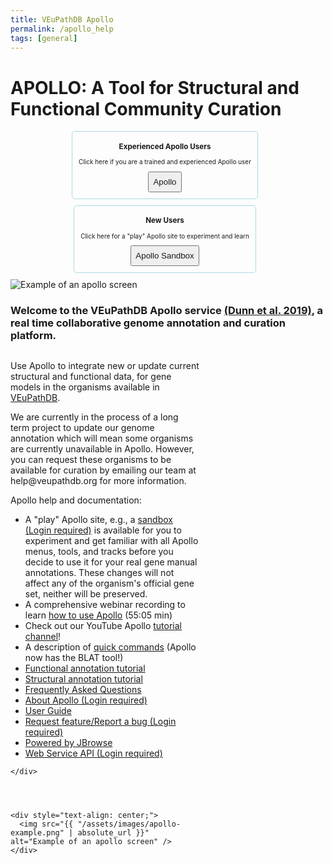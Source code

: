```yaml
---
title: VEuPathDB Apollo
permalink: /apollo_help
tags: [general]
---
```

<style>

div.apollo-layout {
  display: flex;
  justify-content: space-between;
}
div.apollo-layout>div {
  width: 60%;
}
div.apollo-layout img {
  width: 40em; 
  margin-top: .5em; 
  margin-left: 1em;  
  border: 1px solid grey;
}
div.centered-button {
  margin-top: 1.5em;
  text-align: center;
}
div.centered-button a {
  text-decoration: none;
}

.flex-container {
  display: flex;
  flex-direction: row;
  flex-wrap: wrap;
  width: 100%;
  justify-content: center;
  font-size: 95%;
}
.flex-container div {
  font-size: 75%;
  border: 0.2em solid lightblue;
  border-radius: 0.5em;
  margin: 0 1em 1em 0;
  padding: 0 1em 1em;
  text-align: center;
}
.flex-container div button {
  padding: 0.5em;
}
.flex-container div button a {
  text-decoration: none;
}
.flex-container div h3 {
  text-align: center;
}

</style>

<h1>APOLLO: A Tool for Structural and Functional Community Curation</h1>

  <div class="static-content flex-container">
  <div>
    <h3>Experienced Apollo Users</h3>
    <p>Click here if you are a trained and experienced Apollo user</p>
    <button><a href="https://apollo.veupathdb.org/">Apollo</a></button>
  </div>
  <div>
    <h3>New Users</h3>
    <p>Click here for a "play" Apollo site to experiment and learn</p>
    <button><a href="https://apollo-sandbox.veupathdb.org/annotator/index">Apollo Sandbox</a></button>
  </div>
  </div>

  <div>
      <img src="{{ "/assets/images/apollo-example.png" | absolute_url }}" alt="Example of an apollo screen" />      
  </div>

<div class="static-content">
  <h3>Welcome to the VEuPathDB Apollo service <a target="_blank" href="https://pubmed.ncbi.nlm.nih.gov/30726205">(Dunn et al. 2019)</a>, a real time collaborative genome annotation and curation platform.</h3>

  <div class="apollo-layout">
    <div>
      <p>
      Use Apollo to integrate new or update current structural and functional data, for gene models in the organisms available in <a href="https://veupathdb.org/veupathdb/app/search/organism/GenomeDataTypes/result">VEuPathDB</a>.</p> 
<p>
We are currently in the process of a long term project to update our genome annotation which will mean some organisms are currently unavailable in Apollo. However, you can request these organisms to be available for curation by emailing our team at help@veupathdb.org for more information.</p>
      
<p>Apollo help and documentation:
<ul> 
 <li>A "play" Apollo site, e.g., a <a href="https://apollo-sandbox.veupathdb.org/annotator/index">sandbox (Login required)</a> is available for you to experiment and get familiar with all Apollo menus, tools, and tracks before you decide to use it for your real gene manual annotations. These changes will not affect any of the organism's official gene set, neither will be preserved.</li>
  <li>A comprehensive webinar recording to learn <a target="_blank" href="https://www.youtube.com/watch?v=sHn_qOCYQ38">how to use Apollo</a> (55:05 min)</li>
  <li>Check out our YouTube Apollo <a target="_blank" href="https://youtube.com/playlist?list=PLWzQB3i5sYALdtuACxZRowVoqhLimhwx_">tutorial channel</a>!</li>
  <li>A description of <a href="/a/app/static-content/apolloQuickCommands.html">quick commands</a> (Apollo now has the BLAT tool!)</li> 
  <li><a href="{{'/documents/Apollo_functional_annotation_26_10_2021.pdf' | absolute_url}}">Functional annotation tutorial </a> </li>
  <li><a href="{{'/documents/Apollo_structural_annotation_13_02_2023.pdf' | absolute_url}}">Structural annotation tutorial </a> </li>
  <li><a href="/a/app/static-content/faq.html#apollo">Frequently Asked Questions</a></li>
  <li><a href="https://apollo.veupathdb.org/1613634913933131701353630290/about">About Apollo (Login required)</a></li> 
  <li><a target="_blank" href="https://genomearchitect.readthedocs.io/en/latest/UsersGuide.html">User Guide</a></li> 
  <li><a target="_blank" href="https://github.com/gmod/apollo/issues/new">Request feature/Report a bug (Login required)</a></li> 
  <li><a target="_blank" href="https://jbrowse.org/jb2/">Powered by JBrowse</a></li> 
  <li><a href="https://apollo.veupathdb.org/56133187121381847651851098590/jbrowse/web_services/api">Web Service API (Login required)</a></li> 

</ul>
  </p>
      
    </div>
  

  
  
    <div style="text-align: center;">
      <img src="{{ "/assets/images/apollo-example.png" | absolute_url }}" alt="Example of an apollo screen" />      
    </div>
  </div>

</div>

